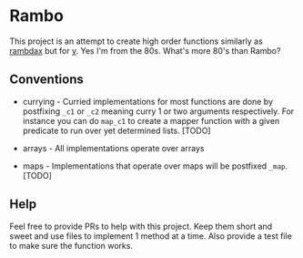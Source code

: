 # Rambo

This project is an attempt to create high order functions similarly as [rambdax](https://selfrefactor.github.io/rambdax) but for [v](https://vlang.io/). Yes I'm from the 80s. What's more 80's than Rambo?

## Conventions

* currying - Curried implementations for most functions are done by postfixing `_c1` or `_c2` meaning curry 1 or two arguments respectively. For instance you can do `map_c1` to create a mapper function with a given predicate to run over yet determined lists. [TODO]

* arrays - All implementations operate over arrays

* maps - Implementations that operate over maps will be postfixed `_map`. [TODO]

## Help

Feel free to provide PRs to help with this project. Keep them short and sweet and use files to implement 1 method at a time. Also provide a test file to make sure the function works.